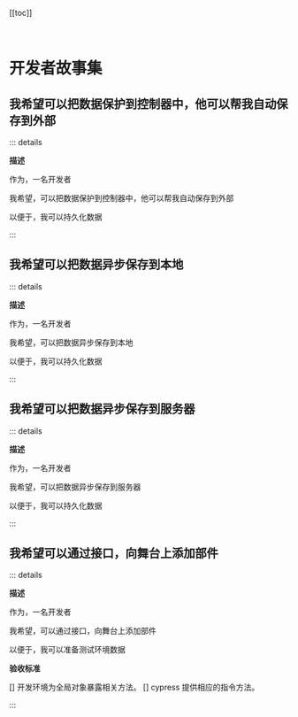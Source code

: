 [[toc]]

<br />

# 开发者故事集

## 我希望可以把数据保护到控制器中，他可以帮我自动保存到外部

::: details

**描述**

作为，一名开发者

我希望，可以把数据保护到控制器中，他可以帮我自动保存到外部

以便于，我可以持久化数据

:::

## 我希望可以把数据异步保存到本地

::: details

**描述**

作为，一名开发者

我希望，可以把数据异步保存到本地

以便于，我可以持久化数据

:::

## 我希望可以把数据异步保存到服务器

::: details

**描述**

作为，一名开发者

我希望，可以把数据异步保存到服务器

以便于，我可以持久化数据

:::

## 我希望可以通过接口，向舞台上添加部件

::: details

**描述**

作为，一名开发者

我希望，可以通过接口，向舞台上添加部件

以便于，我可以准备测试环境数据

**验收标准**

[] 开发环境为全局对象暴露相关方法。
[] cypress 提供相应的指令方法。

:::
